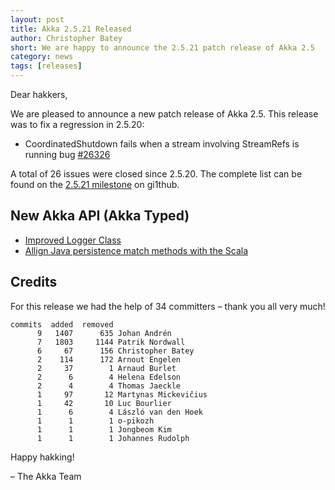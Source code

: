 ```yaml
---
layout: post
title: Akka 2.5.21 Released
author: Christopher Batey 
short: We are happy to announce the 2.5.21 patch release of Akka 2.5
category: news
tags: [releases]
---
```


Dear hakkers,

We are pleased to announce a new patch release of Akka 2.5. This release was to fix a regression in 2.5.20:

* CoordinatedShutdown fails when a stream involving StreamRefs is running bug [#26326](https://github.com/akka/akka/issues/26326)

A total of 26 issues were closed since 2.5.20. The complete list can be found on the [2.5.21 milestone](https://github.com/akka/akka/milestone/137?closed=1) on gi1thub.

## New Akka API (Akka Typed) 

* [Improved Logger Class](https://github.com/akka/akka/issues/25677)
* [Allign Java persistence match methods with the Scala](https://github.com/akka/akka/issues/26313)

## Credits

For this release we had the help of 34 committers – thank you all very much!

```
commits  added  removed
      9   1407      635 Johan Andrén
      7   1803     1144 Patrik Nordwall
      6     67      156 Christopher Batey
      2    114      172 Arnout Engelen
      2     37        1 Arnaud Burlet
      2      6        4 Helena Edelson
      2      4        4 Thomas Jaeckle
      1     97       12 Martynas Mickevičius
      1     42       10 Luc Bourlier
      1      6        4 László van den Hoek
      1      1        1 o-pikozh
      1      1        1 Jongbeom Kim
      1      1        1 Johannes Rudolph
```
     

Happy hakking!

– The Akka Team
